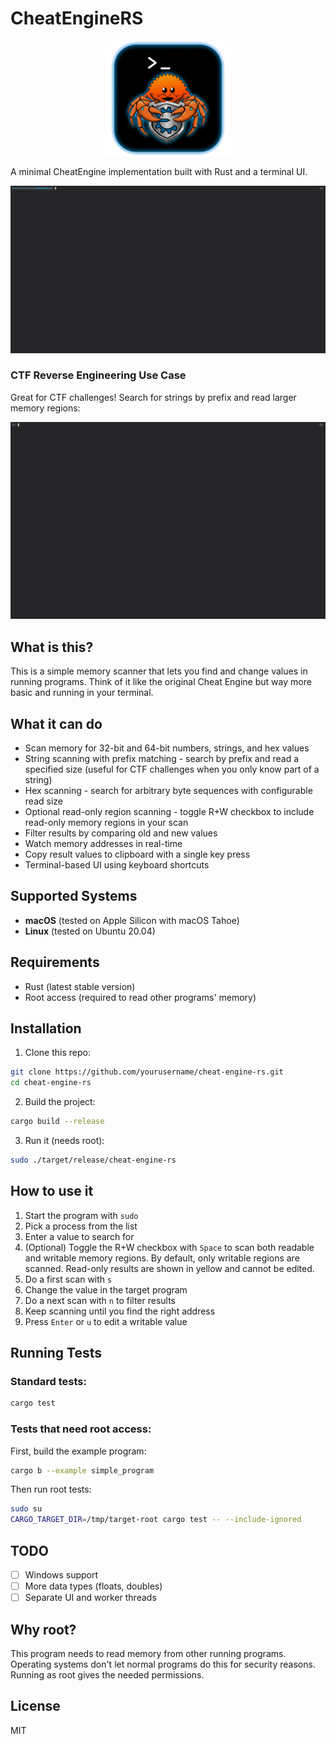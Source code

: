 # CheatEngineRS

<p align="center">
  <img src="assets/logo.png" alt="Cheat Engine RS Logo" width="200"/>
</p>

A minimal CheatEngine implementation built with Rust and a terminal UI.

[![Demo](assets/demo.gif)](https://asciinema.org/a/QwTnsAF9VzyFUBYLqTVLvAf9S)

### CTF Reverse Engineering Use Case

Great for CTF challenges! Search for strings by prefix and read larger memory regions:

[![CTF Demo](assets/demo-ctf.gif)](https://asciinema.org/a/8AdcT2B2RMp29QwtRtmMXM6ra)

## What is this?

This is a simple memory scanner that lets you find and change values in running programs. Think of it like the original Cheat Engine but way more basic and running in your terminal.

## What it can do

- Scan memory for 32-bit and 64-bit numbers, strings, and hex values
- String scanning with prefix matching - search by prefix and read a specified size (useful for CTF challenges when you only know part of a string)
- Hex scanning - search for arbitrary byte sequences with configurable read size
- Optional read-only region scanning - toggle R+W checkbox to include read-only memory regions in your scan
- Filter results by comparing old and new values
- Watch memory addresses in real-time
- Copy result values to clipboard with a single key press
- Terminal-based UI using keyboard shortcuts

## Supported Systems

- **macOS** (tested on Apple Silicon with macOS Tahoe)
- **Linux** (tested on Ubuntu 20.04)

## Requirements

- Rust (latest stable version)
- Root access (required to read other programs' memory)

## Installation

1. Clone this repo:
```bash
git clone https://github.com/yourusername/cheat-engine-rs.git
cd cheat-engine-rs
```

2. Build the project:
```bash
cargo build --release
```

3. Run it (needs root):
```bash
sudo ./target/release/cheat-engine-rs
```

## How to use it

1. Start the program with `sudo`
2. Pick a process from the list
3. Enter a value to search for
4. (Optional) Toggle the R+W checkbox with `Space` to scan both readable and writable memory regions. By default, only writable regions are scanned. Read-only results are shown in yellow and cannot be edited.
5. Do a first scan with `s`
6. Change the value in the target program
7. Do a next scan with `n` to filter results
8. Keep scanning until you find the right address
9. Press `Enter` or `u` to edit a writable value

## Running Tests

### Standard tests:
```bash
cargo test
```

### Tests that need root access:

First, build the example program:
```bash
cargo b --example simple_program
```

Then run root tests:
```bash
sudo su
CARGO_TARGET_DIR=/tmp/target-root cargo test -- --include-ignored
```

## TODO

- [ ] Windows support
- [ ] More data types (floats, doubles)
- [ ] Separate UI and worker threads

## Why root?

This program needs to read memory from other running programs. Operating systems don't let normal programs do this for security reasons. Running as root gives the needed permissions.

## License

MIT

